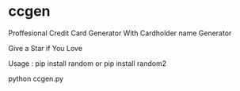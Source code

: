 # ccgen
Proffesional Credit Card Generator With Cardholder name Generator

Give a Star if You Love

Usage : pip install random or pip install random2

python ccgen.py
